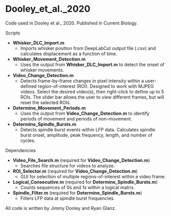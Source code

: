# Dooley_et_al._2020
Code used in Dooley et al., 2020. Published in Current Biology.

Scripts
* **Whisker_DLC_Import.m**
  * Imports whisker position from DeepLabCut output file (.csv) and calculates displacement as a function of time.
* **Whisker_Movement_Detection.m**
  * Uses the output from **Whisker_DLC_Import.m** to detect the onset of whisker movements.
* **Video_Change_Detection.m**
  * Detects frame-by-frame changes in pixel intensity within a user-defined region-of-interest (ROI). Designed to work with MJPEG videos. Select the desired video(s), then right-click to define up to 5 ROIs. The slider bar allows the user to view different frames, but will reset the selected ROIs.
* **Determine_Movement_Periods.m**
  * Uses the output from **Video_Change_Detection.m** to identify periods of movement and periods of non-movement.
* **Determine_Spindle_Bursts.m**
  * Detects spindle burst events within LFP data. Calculates spindle burst onset, amplitude, peak frequency, length, and number of cycles.

Dependencies
* **Video_File_Search.m** (required for **Video_Change_Detection.m**)
  * Searches file structure for videos to analyze.
* **ROI_Selector.m** (required for **Video_Change_Detection.m**)
  * GUI for selection of multiple regions-of-interest within a video frame.
* **Logical_Consecutive.m** (required for **Determine_Spindle_Bursts.m**)
  * Counts sequences of 0s and 1s within a logical matrix.
* **Spindle_Filter.m** (required for **Determine_Spindle_Bursts.m**)
  * Filters LFP data at spindle burst frequencies.

All code is written by Jimmy Dooley and Ryan Glanz.
